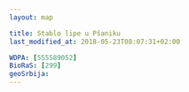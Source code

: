 ```yaml
---
layout: map

title: Stablo lipe u Pšaniku
last_modified_at: 2018-05-23T08:07:31+02:00

WDPA: [555589052]
BioRaS: [299]
geoSrbija:
---
```


